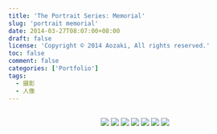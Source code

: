 ```yaml
---
title: 'The Portrait Series: Memorial'
slug: 'portrait memorial'
date: 2014-03-27T08:07:00+08:00
draft: false
license: 'Copyright © 2014 Aozaki, All rights reserved.'
toc: false
comment: false
categories: ['Portfolio']
tags:
  - 摄影
  - 人像
---
```


<br>
<div align="center">
    <img src="https://img.aozaki.cc/portfolio/20140327_0001.jpg">
    <img src="https://img.aozaki.cc/portfolio/20140327_0002.jpg">
    <img src="https://img.aozaki.cc/portfolio/20140327_0003.jpg">
    <img src="https://img.aozaki.cc/portfolio/20140327_0004.jpg">
    <img src="https://img.aozaki.cc/portfolio/20140327_0005.jpg">
    <img src="https://img.aozaki.cc/portfolio/20140327_0006.jpg">
    <img src="https://img.aozaki.cc/portfolio/20140327_0007.jpg">
</div>

<!--
    Nikon D800
    Nikon AF-S NIKKOR 28mm f/1.8G
    Nikon AF-S NIKKOR 85mm f/1.8G
-->
